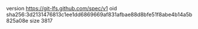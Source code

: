 version https://git-lfs.github.com/spec/v1
oid sha256:3d2131476813c1ee1dd6869669af831afbae88d8bfe51f8abe4b14a5b825a08e
size 3817
